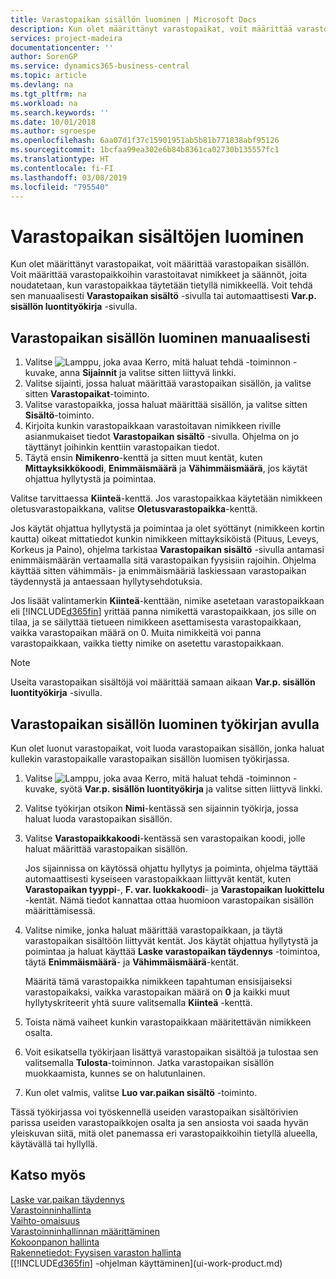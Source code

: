 ```yaml
---
title: Varastopaikan sisällön luominen | Microsoft Docs
description: Kun olet määrittänyt varastopaikat, voit määrittää varastopaikan sisällön. Voit määrittää varastopaikkoihin varastoitavat nimikkeet ja säännöt, joita noudatetaan, kun varastopaikkaa täytetään tietyllä nimikkeellä.
services: project-madeira
documentationcenter: ''
author: SorenGP
ms.service: dynamics365-business-central
ms.topic: article
ms.devlang: na
ms.tgt_pltfrm: na
ms.workload: na
ms.search.keywords: ''
ms.date: 10/01/2018
ms.author: sgroespe
ms.openlocfilehash: 6aa07d1f37c15901951ab5b81b771838abf95126
ms.sourcegitcommit: 1bcfaa99ea302e6b84b8361ca02730b135557fc1
ms.translationtype: HT
ms.contentlocale: fi-FI
ms.lasthandoff: 03/08/2019
ms.locfileid: "795540"
---
```

# <a name="create-bin-contents"></a>Varastopaikan sisältöjen luominen
Kun olet määrittänyt varastopaikat, voit määrittää varastopaikan sisällön. Voit määrittää varastopaikkoihin varastoitavat nimikkeet ja säännöt, joita noudatetaan, kun varastopaikkaa täytetään tietyllä nimikkeellä. Voit tehdä sen manuaalisesti **Varastopaikan sisältö** -sivulla tai automaattisesti **Var.p. sisällön luontityökirja** -sivulla.

## <a name="to-create-bin-content-manually"></a>Varastopaikan sisällön luominen manuaalisesti  
1.  Valitse ![Lamppu, joka avaa Kerro, mitä haluat tehdä -toiminnon](media/ui-search/search_small.png "Kerro, mitä haluat tehdä") -kuvake, anna **Sijainnit** ja valitse sitten liittyvä linkki.  
2.  Valitse sijainti, jossa haluat määrittää varastopaikan sisällön, ja valitse sitten **Varastopaikat**-toiminto.  
3.  Valitse varastopaikka, jossa haluat määrittää sisällön, ja valitse sitten **Sisältö**-toiminto.  
4.  Kirjoita kunkin varastopaikkaan varastoitavan nimikkeen riville asianmukaiset tiedot **Varastopaikan sisältö** -sivulla. Ohjelma on jo täyttänyt joihinkin kenttiin varastopaikan tiedot.  
5.  Täytä ensin **Nimikenro**-kenttä ja sitten muut kentät, kuten **Mittayksikkökoodi**, **Enimmäismäärä** ja **Vähimmäismäärä**, jos käytät ohjattua hyllytystä ja poimintaa.  

Valitse tarvittaessa **Kiinteä**-kenttä. Jos varastopaikkaa käytetään nimikkeen oletusvarastopaikkana, valitse **Oletusvarastopaikka**-kenttä.  

Jos käytät ohjattua hyllytystä ja poimintaa ja olet syöttänyt (nimikkeen kortin kautta) oikeat mittatiedot kunkin nimikkeen mittayksiköistä (Pituus, Leveys, Korkeus ja Paino), ohjelma tarkistaa **Varastopaikan sisältö** -sivulla antamasi enimmäismäärän vertaamalla sitä varastopaikan fyysisiin rajoihin. Ohjelma käyttää sitten vähimmäis- ja enimmäismääriä laskiessaan varastopaikan täydennystä ja antaessaan hyllytysehdotuksia.  

Jos lisäät valintamerkin **Kiinteä**-kenttään, nimike asetetaan varastopaikkaan eli [!INCLUDE[d365fin](includes/d365fin_md.md)] yrittää panna nimikettä varastopaikkaan, jos sille on tilaa, ja se säilyttää tietueen nimikkeen asettamisesta varastopaikkaan, vaikka varastopaikan määrä on 0. Muita nimikkeitä voi panna varastopaikkaan, vaikka tietty nimike on asetettu varastopaikkaan.  

> [!NOTE]  
>  Useita varastopaikan sisältöjä voi määrittää samaan aikaan **Var.p. sisällön luontityökirja** -sivulla.  

## <a name="to-create-bin-content-with-a-worksheet"></a>Varastopaikan sisällön luominen työkirjan avulla  
Kun olet luonut varastopaikat, voit luoda varastopaikan sisällön, jonka haluat kullekin varastopaikalle varastopaikan sisällön luomisen työkirjassa.

1.  Valitse ![Lamppu, joka avaa Kerro, mitä haluat tehdä -toiminnon](media/ui-search/search_small.png "Kerro, mitä haluat tehdä") -kuvake, syötä **Var.p. sisällön luontityökirja** ja valitse sitten liittyvä linkki.  
2.  Valitse työkirjan otsikon **Nimi**-kentässä sen sijainnin työkirja, jossa haluat luoda varastopaikan sisällön.  
3.  Valitse **Varastopaikkakoodi**-kentässä sen varastopaikan koodi, jolle haluat määrittää varastopaikan sisällön.   

    Jos sijainnissa on käytössä ohjattu hyllytys ja poiminta, ohjelma täyttää automaattisesti kyseiseen varastopaikkaan liittyvät kentät, kuten **Varastopaikan tyyppi**-, **F. var. luokkakoodi**- ja **Varastopaikan luokittelu** -kentät. Nämä tiedot kannattaa ottaa huomioon varastopaikan sisällön määrittämisessä.  
4.  Valitse nimike, jonka haluat määrittää varastopaikkaan, ja täytä varastopaikan sisältöön liittyvät kentät. Jos käytät ohjattua hyllytystä ja poimintaa ja haluat käyttää **Laske varastopaikan täydennys** -toimintoa, täytä **Enimmäismäärä**- ja **Vähimmäismäärä**-kentät.  

    Määritä tämä varastopaikka nimikkeen tapahtuman ensisijaiseksi varastopaikaksi, vaikka varastopaikan määrä on **0** ja kaikki muut hyllytyskriteerit yhtä suure valitsemalla **Kiinteä** -kenttä.  
5.  Toista nämä vaiheet kunkin varastopaikkaan määritettävän nimikkeen osalta.  
6.  Voit esikatsella työkirjaan lisättyä varastopaikan sisältöä ja tulostaa sen valitsemalla **Tulosta**-toiminnon. Jatka varastopaikan sisällön muokkaamista, kunnes se on halutunlainen.  
7.  Kun olet valmis, valitse **Luo var.paikan sisältö** -toiminto.  

Tässä työkirjassa voi työskennellä useiden varastopaikan sisältörivien parissa useiden varastopaikkojen osalta ja sen ansiosta voi saada hyvän yleiskuvan siitä, mitä olet panemassa eri varastopaikkoihin tietyllä alueella, käytävällä tai hyllyllä.  

## <a name="see-also"></a>Katso myös
[Laske var.paikan täydennys](warehouse-how-to-calculate-bin-replenishment.md)    
[Varastoinninhallinta](warehouse-manage-warehouse.md)  
[Vaihto-omaisuus](inventory-manage-inventory.md)  
[Varastoinninhallinnan määrittäminen](warehouse-setup-warehouse.md)     
[Kokoonpanon hallinta](assembly-assemble-items.md)    
[Rakennetiedot: Fyysisen varaston hallinta](design-details-warehouse-management.md)  
[[!INCLUDE[d365fin](includes/d365fin_md.md)] -ohjelman käyttäminen](ui-work-product.md)
